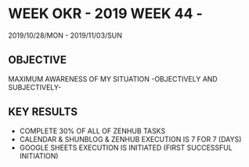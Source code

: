 # WEEK OKR - 2019 WEEK 44 -

2019/10/28/MON - 2019/11/03/SUN

## OBJECTIVE

MAXIMUM AWARENESS OF MY SITUATION -OBJECTIVELY AND SUBJECTIVELY-

## KEY RESULTS

- COMPLETE 30% OF ALL OF ZENHUB TASKS
- CALENDAR & SHUNBLOG & ZENHUB EXECUTION IS 7 FOR 7 (DAYS)
- GOOGLE SHEETS EXECUTION IS INITIATED (FIRST SUCCESSFUL INITIATION)

